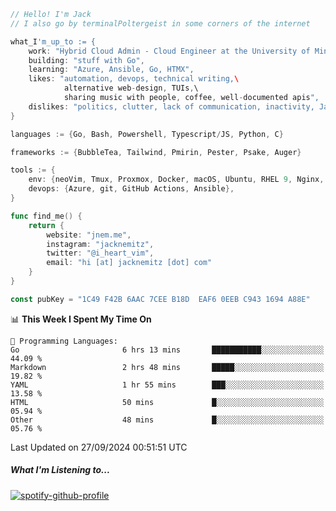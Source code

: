 ```go
// Hello! I'm Jack
// I also go by terminalPoltergeist in some corners of the internet

what_I'm_up_to := {
    work: "Hybrid Cloud Admin - Cloud Engineer at the University of Minnesota",
    building: "stuff with Go",
    learning: "Azure, Ansible, Go, HTMX",
    likes: "automation, devops, technical writing,\
            alternative web-design, TUIs,\
            sharing music with people, coffee, well-documented apis",
    dislikes: "politics, clutter, lack of communication, inactivity, Java",
}

languages := {Go, Bash, Powershell, Typescript/JS, Python, C}

frameworks := {BubbleTea, Tailwind, Pmirin, Pester, Psake, Auger}

tools := {
    env: {neoVim, Tmux, Proxmox, Docker, macOS, Ubuntu, RHEL 9, Nginx, DigitalOcean, Cloudflare},
    devops: {Azure, git, GitHub Actions, Ansible},
}

func find_me() {
    return {
        website: "jnem.me",
        instagram: "jacknemitz",
        twitter: "@i_heart_vim",
        email: "hi [at] jacknemitz [dot] com"
    }
}

const pubKey = "1C49 F42B 6AAC 7CEE B18D  EAF6 0EEB C943 1694 A88E"
```

<!--START_SECTION:waka-->
📊 **This Week I Spent My Time On** 

```text
💬 Programming Languages: 
Go                       6 hrs 13 mins       ███████████░░░░░░░░░░░░░░   44.09 % 
Markdown                 2 hrs 48 mins       █████░░░░░░░░░░░░░░░░░░░░   19.82 % 
YAML                     1 hr 55 mins        ███░░░░░░░░░░░░░░░░░░░░░░   13.58 % 
HTML                     50 mins             █░░░░░░░░░░░░░░░░░░░░░░░░   05.94 % 
Other                    48 mins             █░░░░░░░░░░░░░░░░░░░░░░░░   05.76 % 
```


 Last Updated on 27/09/2024 00:51:51 UTC
<!--END_SECTION:waka-->

##### What I'm Listening to...

[![spotify-github-profile](https://jnem.me/listening-item?maxAge=2592000)](https://jnem.me/listening)
